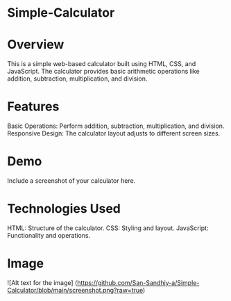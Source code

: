 # Simple-Calculator
# Overview
This is a simple web-based calculator built using HTML, CSS, and JavaScript. The calculator provides basic arithmetic operations like addition, subtraction, multiplication, and division.
 
# Features
Basic Operations: Perform addition, subtraction, multiplication, and division.
Responsive Design: The calculator layout adjusts to different screen sizes.

# Demo

Include a screenshot of your calculator here.

# Technologies Used
HTML: Structure of the calculator.
CSS: Styling and layout.
JavaScript: Functionality and operations.
# Image
![Alt text for the image]
(https://github.com/San-Sandhiy-a/Simple-Calculator/blob/main/screenshot.png?raw=true)
